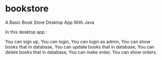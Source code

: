 # bookstore
A Basic Book Store Desktop App With Java

In this desktop app :

You can sign up,
You can login,
You can login as admin,
You can show books that in database,
You can update books that in database,
You can delete books that in database,
You can make order,
You can show orders.
